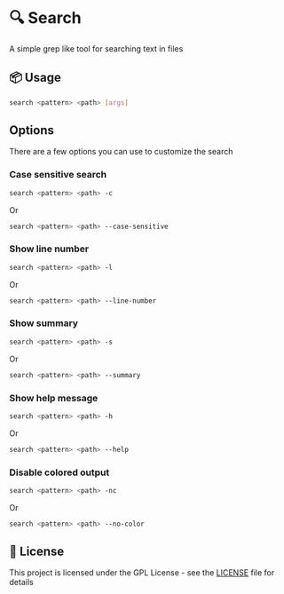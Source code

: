 # 🔍 Search

A simple grep like tool for searching text in files

## 📦 Usage

```bash
search <pattern> <path> [args]
```

## Options

There are a few options you can use to customize the search

###  Case sensitive search

```bash
search <pattern> <path> -c
```

Or

```bash
search <pattern> <path> --case-sensitive
```

###  Show line number

```bash
search <pattern> <path> -l
```

Or

```bash
search <pattern> <path> --line-number
```

###  Show summary

```bash
search <pattern> <path> -s
```

Or

```bash
search <pattern> <path> --summary
```

###  Show help message

```bash
search <pattern> <path> -h
```

Or

```bash
search <pattern> <path> --help
```

###  Disable colored output

```bash
search <pattern> <path> -nc
```

Or

```bash
search <pattern> <path> --no-color
```

## 📝 License
This project is licensed under the GPL License - see the [LICENSE](LICENSE) file for details